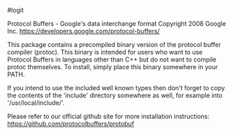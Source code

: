 #logit

Protocol Buffers - Google's data interchange format
Copyright 2008 Google Inc.
https://developers.google.com/protocol-buffers/

This package contains a precompiled binary version of the protocol buffer
compiler (protoc). This binary is intended for users who want to use Protocol
Buffers in languages other than C++ but do not want to compile protoc
themselves. To install, simply place this binary somewhere in your PATH.

If you intend to use the included well known types then don't forget to
copy the contents of the 'include' directory somewhere as well, for example
into '/usr/local/include/'.

Please refer to our official github site for more installation instructions:
  https://github.com/protocolbuffers/protobuf
